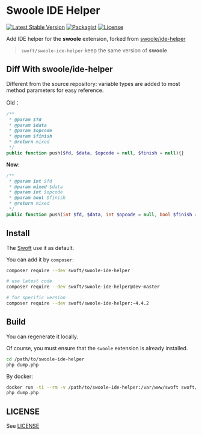 # Swoole IDE Helper

[![Latest Stable Version](http://img.shields.io/packagist/v/swoft/swoole-ide-helper.svg)](https://packagist.org/packages/swoft/swoole-ide-helper)
[![Packagist](https://img.shields.io/packagist/dt/swoft/swoole-ide-helper)](https://packagist.org/packages/swoft/swoole-ide-helper)
[![License](https://img.shields.io/hexpm/l/plug.svg?maxAge=2592000)](https://github.com/swoft-cloud/swoole-ide-helper/blob/master/LICENSE)

Add IDE helper for the **swoole** extension, forked from [swoole/ide-helper](https://github.com/swoole/ide-helper)

> `swoft/swoole-ide-helper` keep the same version of **swoole**

## Diff With swoole/ide-helper

Different from the source repository: variable types are added to most method parameters for easy reference. 

Old：

```php
/**
 * @param $fd
 * @param $data
 * @param $opcode
 * @param $finish
 * @return mixed
 */
public function push($fd, $data, $opcode = null, $finish = null){}
```

**Now**:

```php
/**
 * @param int $fd
 * @param mixed $data
 * @param int $opcode
 * @param bool $finish
 * @return mixed
 */
public function push(int $fd, $data, int $opcode = null, bool $finish = null){}
```

## Install

The [Swoft](https://github.com/swoft-cloud/swoft) use it as default.

You can add it by `composer`:

```bash
composer require --dev swoft/swoole-ide-helper

# use latest code
composer require --dev swoft/swoole-ide-helper@dev-master

# for specific version
composer require --dev swoft/swoole-ide-helper:~4.4.2
```

## Build

You can regenerate it locally.

Of course, you must ensure that the `swoole` extension is already installed.

```bash
cd /path/to/swoole-ide-helper
php dump.php
```

By docker:

```bash
docker run -ti --rm -v /path/to/swoole-ide-helper:/var/www/swoft swoft/swoft bash
php dump.php
```

## LICENSE

See [LICENSE](LICENSE)
